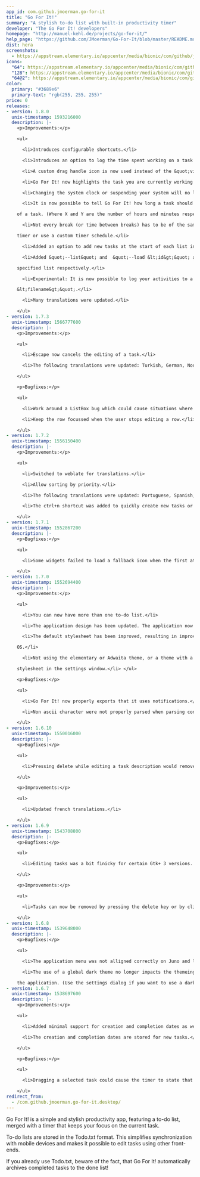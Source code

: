 ```yaml
---
app_id: com.github.jmoerman.go-for-it
title: "Go For It!"
summary: "A stylish to-do list with built-in productivity timer"
developer: "The Go For It! developers"
homepage: "http://manuel-kehl.de/projects/go-for-it/"
help_page: "https://github.com/JMoerman/Go-For-It/blob/master/README.md"
dist: hera
screenshots:
  - https://appstream.elementary.io/appcenter/media/bionic/com/github/jmoerman.go-for-it/63F29B1FBE73D51834722D428BBC2C64/screenshots/image-1_orig.png
icons:
  "64": https://appstream.elementary.io/appcenter/media/bionic/com/github/jmoerman.go-for-it/63F29B1FBE73D51834722D428BBC2C64/icons/64x64/com.github.jmoerman.go-for-it_com.github.jmoerman.go-for-it.png
  "128": https://appstream.elementary.io/appcenter/media/bionic/com/github/jmoerman.go-for-it/63F29B1FBE73D51834722D428BBC2C64/icons/128x128/com.github.jmoerman.go-for-it_com.github.jmoerman.go-for-it.png
  "64@2": https://appstream.elementary.io/appcenter/media/bionic/com/github/jmoerman.go-for-it/63F29B1FBE73D51834722D428BBC2C64/icons/64x64@2/com.github.jmoerman.go-for-it_com.github.jmoerman.go-for-it.png
color:
  primary: "#3689e6"
  primary-text: "rgb(255, 255, 255)"
price: 0
releases:
- version: 1.8.0
  unix-timestamp: 1593216000
  description: |-
    <p>Improvements:</p>

    <ul>

      <li>Introduces configurable shortcuts.</li>

      <li>Introduces an option to log the time spent working on a task (using the timer) to the todo.txt files.</li>

      <li>A custom drag handle icon is now used instead of the &quot;view-list&quot; icon.</li>

      <li>Go For It! now highlights the task you are currently working on with ⏰.</li>

      <li>Changing the system clock or suspending your system will no longer affect the timer.</li>

      <li>It is now possible to tell Go For It! how long a task should take by adding `duration:Xh-Ym` to the description

    of a task. (Where X and Y are the number of hours and minutes respectively. For a five minute task one would need to add `duration:5m`.) Go For It! will notify you when you exceed this duration. (Do not forget to enable timer logging so Go For It! will know how much time you have spent working on a task after closing the application!)</li>

      <li>Not every break (or time between breaks) has to be of the same length: You can now use Go For It! as a pomodoro

    timer or use a custom timer schedule.</li>

      <li>Added an option to add new tasks at the start of each list instead of appending them to the end.</li>

      <li>Added &quot;--list&quot; and  &quot;--load &lt;id&gt;&quot; arguments to show the configured lists and load a

    specified list respectively.</li>

      <li>Experimental: It is now possible to log your activities to a csv file by starting Go For It! with &quot;--logfile

    &lt;filename&gt;&quot;.</li>

      <li>Many translations were updated.</li>

    </ul>
- version: 1.7.3
  unix-timestamp: 1566777600
  description: |-
    <p>Improvements:</p>

    <ul>

      <li>Escape now cancels the editing of a task.</li>

      <li>The following translations were updated: Turkish, German, Norwegian Bokmål, Japanese, Polish, Telugu.</li>

    </ul>

    <p>Bugfixes:</p>

    <ul>

      <li>Work around a ListBox bug which could cause situations where no row is selected even though suitable rows exist.</li>

      <li>Keep the row focussed when the user stops editing a row.</li>

    </ul>
- version: 1.7.2
  unix-timestamp: 1556150400
  description: |-
    <p>Improvements:</p>

    <ul>

      <li>Switched to weblate for translations.</li>

      <li>Allow sorting by priority.</li>

      <li>The following translations were updated: Portuguese, Spanish, Lithuanian, Korean, Norwegian Bokmål.</li>

      <li>The ctrl+n shortcut was added to quickly create new tasks or lists.</li>

    </ul>
- version: 1.7.1
  unix-timestamp: 1552867200
  description: |-
    <p>Bugfixes:</p>

    <ul>

      <li>Some widgets failed to load a fallback icon when the first attempt at loading an icon failed.</li>

    </ul>
- version: 1.7.0
  unix-timestamp: 1552694400
  description: |-
    <p>Improvements:</p>

    <ul>

      <li>You can now have more than one to-do list.</li>

      <li>The application design has been updated. The application now uses less vertical space if a headerbar is used.</li>

      <li>The default stylesheet has been improved, resulting in improved looks when the application is used on elementary

    OS.</li>

      <li>Not using the elementary or Adwaita theme, or a theme with a similar color scheme? You can now select a different

    stylesheet in the settings window.</li> </ul>

    <p>Bugfixes:</p>

    <ul>

      <li>Go For It! now properly exports that it uses notifications.</li>

      <li>Non ascii character were not properly parsed when parsing contexts and projects.</li>

    </ul>
- version: 1.6.10
  unix-timestamp: 1550016000
  description: |-
    <p>Bugfixes:</p>

    <ul>

      <li>Pressing delete while editing a task description would remove the task instead of removing a character.</li>

    </ul>

    <p>Improvements:</p>

    <ul>

      <li>Updated french translations.</li>

    </ul>
- version: 1.6.9
  unix-timestamp: 1543708800
  description: |-
    <p>Bugfixes:</p>

    <ul>

      <li>Editing tasks was a bit finicky for certain Gtk+ 3 versions. Editing should now never be aborted immediately.</li>

    </ul>

    <p>Improvements:</p>

    <ul>

      <li>Tasks can now be removed by pressing the delete key or by clicking a new delete button while editing a task.</li>

    </ul>
- version: 1.6.8
  unix-timestamp: 1539648000
  description: |-
    <p>Bugfixes:</p>

    <ul>

      <li>The application menu was not alligned correctly on Juno and likely other modern distribution releases.</li>

      <li>The use of a global dark theme no longer impacts the themeing of Go For It!, while it used to affect a part of

    the application. (Use the settings dialog if you want to use a dark theme.)</li> </ul>
- version: 1.6.7
  unix-timestamp: 1538697600
  description: |-
    <p>Improvements:</p>

    <ul>

      <li>Added minimal support for creation and completion dates as well as the priority of a task.</li>

      <li>The creation and completion dates are stored for new tasks.</li>

    </ul>

    <p>Bugfixes:</p>

    <ul>

      <li>Dragging a selected task could cause the timer to state that all tasks are finished.</li>

    </ul>
redirect_from:
  - /com.github.jmoerman.go-for-it.desktop/
---
```


<p>Go For It! is a simple and stylish productivity app, featuring a to-do list, merged with a timer that keeps your focus on the current task.</p>
<p>To-do lists are stored in the Todo.txt format. This simplifies synchronization with mobile devices and makes it possible to edit tasks using other front-ends.</p>
<p>If you already use Todo.txt, beware of the fact, that Go For It! automatically archives completed tasks to the done list!</p>